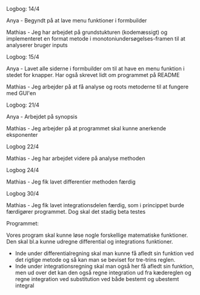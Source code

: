 Logbog: 14/4
  
  Anya - Begyndt på at lave menu funktioner i formbuilder

  Mathias - Jeg har arbejdet på grundstukturen (kodemæssigt) og implementeret en format metode i monotoniundersøgelses-framen til at analyserer       bruger inputs

Logbog: 15/4

  Anya - Lavet alle siderne i formbuilder om til at have en menu funktion i stedet for knapper. Har også skrevet lidt om programmet på README
  
  Mathias - Jeg arbejder på at få analyse og roots metoderne til at fungere med GUI'en

Logbog: 21/4
 
  Anya - Arbejdet på synopsis
   
  Mathias - Jeg arbejder på at programmet skal kunne anerkende eksponenter
  
Logbog 22/4

  Mathias - Jeg har arbejdet videre på analyse methoden
 
Logbog 24/4

  Mathias - Jeg fik lavet differentier methoden færdig

Logbog 30/4
  
  Mathias - Jeg fik lavet integrationsdelen færdig, som i princippet burde 
  færdigører programmet. Dog skal det stadig beta testes
  
Programmet:
  
  Vores program skal kunne løse nogle forskellige matematiske funktioner. 
  Den skal bl.a kunne udregne differential og integrations funktioner. 
  - Inde under differentialregning skal man kunne få afledt sin funktion ved det rigtige metode og så kan man se beviset for tre-trins         reglen.
  - Inde under integrationsregning skal man også her få afledt sin funktion, men ud over det kan den også regne integration ud fra             kædereglen og regne integration ved substitution ved både bestemt og ubestemt integral
